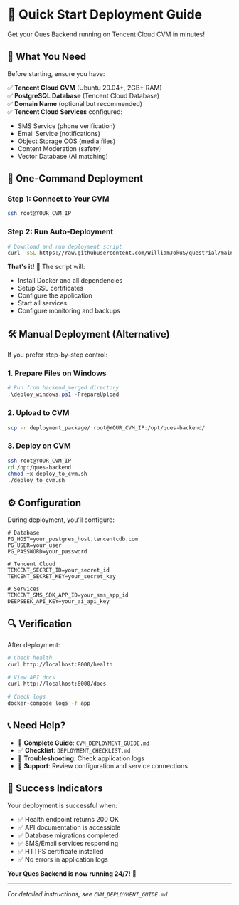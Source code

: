 # 🚀 Quick Start Deployment Guide

Get your Ques Backend running on Tencent Cloud CVM in minutes!

## 🎯 What You Need

Before starting, ensure you have:

✅ **Tencent Cloud CVM** (Ubuntu 20.04+, 2GB+ RAM)  
✅ **PostgreSQL Database** (Tencent Cloud Database)  
✅ **Domain Name** (optional but recommended)  
✅ **Tencent Cloud Services** configured:
- SMS Service (phone verification)
- Email Service (notifications) 
- Object Storage COS (media files)
- Content Moderation (safety)
- Vector Database (AI matching)

## 🚀 One-Command Deployment

### Step 1: Connect to Your CVM
```bash
ssh root@YOUR_CVM_IP
```

### Step 2: Run Auto-Deployment
```bash
# Download and run deployment script
curl -sSL https://raw.githubusercontent.com/WilliamJokuS/questrial/main/backend_merged/deploy_to_cvm.sh | bash
```

**That's it!** 🎉 The script will:
- Install Docker and all dependencies
- Setup SSL certificates
- Configure the application
- Start all services
- Configure monitoring and backups

## 🛠️ Manual Deployment (Alternative)

If you prefer step-by-step control:

### 1. Prepare Files on Windows
```powershell
# Run from backend_merged directory
.\deploy_windows.ps1 -PrepareUpload
```

### 2. Upload to CVM
```bash
scp -r deployment_package/ root@YOUR_CVM_IP:/opt/ques-backend/
```

### 3. Deploy on CVM
```bash
ssh root@YOUR_CVM_IP
cd /opt/ques-backend
chmod +x deploy_to_cvm.sh
./deploy_to_cvm.sh
```

## ⚙️ Configuration

During deployment, you'll configure:

```env
# Database
PG_HOST=your_postgres_host.tencentcdb.com
PG_USER=your_user
PG_PASSWORD=your_password

# Tencent Cloud
TENCENT_SECRET_ID=your_secret_id
TENCENT_SECRET_KEY=your_secret_key

# Services
TENCENT_SMS_SDK_APP_ID=your_sms_app_id
DEEPSEEK_API_KEY=your_ai_api_key
```

## 🔍 Verification

After deployment:

```bash
# Check health
curl http://localhost:8000/health

# View API docs  
curl http://localhost:8000/docs

# Check logs
docker-compose logs -f app
```

## 📞 Need Help?

- 📖 **Complete Guide**: `CVM_DEPLOYMENT_GUIDE.md`
- ✅ **Checklist**: `DEPLOYMENT_CHECKLIST.md`
- 🔧 **Troubleshooting**: Check application logs
- 📧 **Support**: Review configuration and service connections

## 🎯 Success Indicators

Your deployment is successful when:
- ✅ Health endpoint returns 200 OK
- ✅ API documentation is accessible
- ✅ Database migrations completed
- ✅ SMS/Email services responding
- ✅ HTTPS certificate installed
- ✅ No errors in application logs

**Your Ques Backend is now running 24/7!** 🌟

---

*For detailed instructions, see `CVM_DEPLOYMENT_GUIDE.md`*
